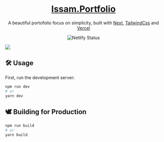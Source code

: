 <h1 align="center">
<a href="https://my-portfolio-nine-iota-20.vercel.app/">Issam.Portfolio</a>
</h1>
<p align="center">
 A beautiful portofolio focus on simplicity, built with <a href="https://nextjs.org/" target="_blank">Next</a>, <a href="https://tailwindcss.com/" target="_blank">TailwindCss</a> and <a href="https://vercel.com/" target="_blank">Vercel</a>
</p>
<p align="center">
    <img src="https://github.com/user-attachments/assets/74361cf8-da56-4561-b10a-f4056839a13a" alt="Netlify Status" />
</p>

![](public/cover.png)

## 🛠️ Usage

First, run the development server:

```bash
npm run dev
# or
yarn dev
```

## 🕊️ Building for Production
```bash
npm run build
# or
yarn build
```
